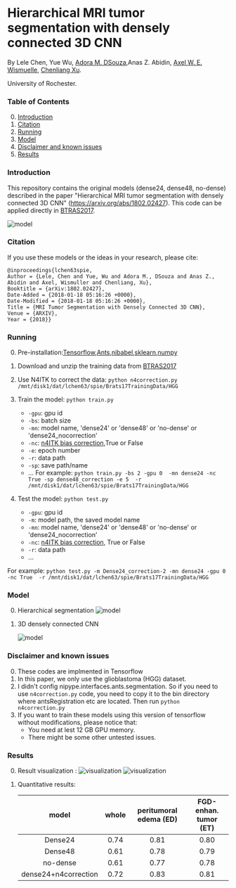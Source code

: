 # Hierarchical MRI tumor segmentation with densely connected 3D CNN

By Lele Chen, Yue Wu, [Adora M. DSouza](https://www.rochester.edu/college/gradstudies/profiles/adora-dsouza.html),Anas Z. Abidin, [Axel W. E. Wismuelle](https://www.urmc.rochester.edu/people/27063859-axel-w-e-wismueller), [Chenliang Xu](https://www.cs.rochester.edu/~cxu22/).

University of Rochester.

### Table of Contents
0. [Introduction](#introduction)
0. [Citation](#citation)
0. [Running](#running)
0. [Model](#model)
0. [Disclaimer and known issues](#disclaimer-and-known-issues)
0. [Results](#results)

### Introduction

This repository contains the original models (dense24, dense48, no-dense) described in the paper "Hierarchical MRI tumor segmentation with densely connected 3D CNN" (https://arxiv.org/abs/1802.02427). This code can be applied directly in [BTRAS2017](http://braintumorsegmentation.org/). 

![model](https://github.com/lelechen63/MRI-tumor-segmentation-Brats/blob/master/image/spie.gif)


### Citation

If you use these models or the ideas in your research, please cite:
	
	@inproceedings{lchen63spie,
	Author = {Lele, Chen and Yue, Wu and Adora M., DSouza and Anas Z., Abidin and Axel, Wismuller and Chenliang, Xu},
	Booktitle = {arXiv:1802.02427},
	Date-Added = {2018-01-18 05:16:26 +0000},
	Date-Modified = {2018-01-18 05:16:26 +0000},
	Title = {MRI Tumor Segmentation with Densely Connected 3D CNN},
	Venue = {ARXIV},
	Year = {2018}}
### Running


0. Pre-installation:[Tensorflow](https://www.tensorflow.org/install/),[Ants](https://github.com/ANTsX/ANTs),[nibabel](http://nipy.org/nibabel/),[sklearn](http://scikit-learn.org/stable/),[numpy](http://www.numpy.org/)

0. Download and unzip the training data from [BTRAS2017](http://braintumorsegmentation.org/)

0. Use N4ITK to correct the data: `python n4correction.py /mnt/disk1/dat/lchen63/spie/Brats17TrainingData/HGG`
0. Train the model:  `python train.py`
	- `-gpu`: gpu id
	- `-bs`: batch size 
	- `-mn`: model name, 'dense24' or 'dense48' or 'no-dense' or 'dense24_nocorrection'
	- `-nc`:  [n4ITK bias correction](https://www.ncbi.nlm.nih.gov/pubmed/20378467),True or False
	- `-e`: epoch number 
	- `-r`: data path
	- `-sp`: save path/name
	- ...
For example:
`python train.py -bs 2 -gpu 0  -mn dense24 -nc True -sp dense48_correction -e 5  -r /mnt/disk1/dat/lchen63/spie/Brats17TrainingData/HGG`

0. Test the model: `python test.py`
	- `-gpu`: gpu id
	- `-m`: model path, the saved model name
	- `-mn`: model name, 'dense24' or 'dense48' or 'no-dense' or 'dense24_nocorrection'
	- `-nc`:  [n4ITK bias correction](https://www.ncbi.nlm.nih.gov/pubmed/20378467), True or False
	- `-r`: data path
	- ...

For example:
`python test.py -m Dense24_correction-2 -mn dense24 -gpu 0 -nc True  -r /mnt/disk1/dat/lchen63/spie/Brats17TrainingData/HGG`


### Model

0. Hierarchical segmentation
	![model](https://github.com/lelechen63/MRI-tumor-segmentation-Brats/blob/master/image/2.png)

	
0. 3D densely connected CNN

	![model](https://github.com/lelechen63/MRI-tumor-segmentation-Brats/blob/master/image/1.png)

### Disclaimer and known issues

0. These codes are implmented in Tensorflow
0. In this paper, we only use the glioblastoma (HGG) dataset.
0. I didn't config nipype.interfaces.ants.segmentation. So if you need to use `n4correction.py` code, you need to copy it to the bin directory where antsRegistration etc are located. Then run `python n4correction.py`
0. If you want to train these models using this version of tensorflow without modifications, please notice that:
	- You need at lest 12 GB GPU memory.
	- There might be some other untested issues.
	

### Results
0. Result visualization :
	![visualization](https://github.com/lelechen63/MRI-tumor-segmentation-Brats/blob/master/image/h.png)
	![visualization](https://github.com/lelechen63/MRI-tumor-segmentation-Brats/blob/master/image/v.png)

0. Quantitative results:

	model|whole|peritumoral edema (ED)|FGD-enhan. tumor (ET)
	:---:|:---:|:---:|:---:
	Dense24 |0.74| 0.81| 0.80
	Dense48 | 0.61|0.78|0.79
	no-dense|0.61|0.77|0.78
	dense24+n4correction|0.72|0.83|0.81
